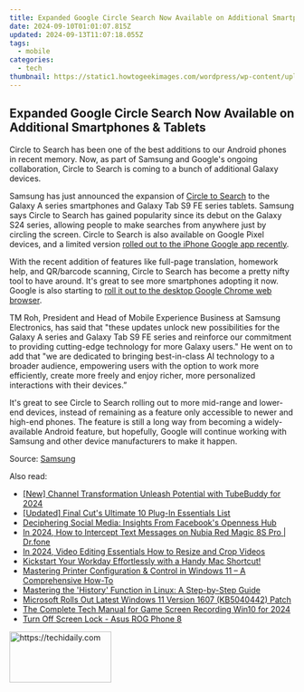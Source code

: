 ```yaml
---
title: Expanded Google Circle Search Now Available on Additional Smartphones & Tablets
date: 2024-09-10T01:01:07.815Z
updated: 2024-09-13T11:07:18.055Z
tags:
  - mobile
categories:
  - tech
thumbnail: https://static1.howtogeekimages.com/wordpress/wp-content/uploads/wm/2024/07/flip-6-circle-to-search-ai.jpg
---
```


## Expanded Google Circle Search Now Available on Additional Smartphones & Tablets

Circle to Search has been one of the best additions to our Android phones in recent memory. Now, as part of Samsung and Google's ongoing collaboration, Circle to Search is coming to a bunch of additional Galaxy devices.

 Samsung has just announced the expansion of [Circle to Search](https://facebook-video-share.techidaily.com/updated-in-2024-compiling-leading-short-form-video-editors-iosandroid-edition/) to the Galaxy A series smartphones and Galaxy Tab S9 FE series tablets. Samsung says Circle to Search has gained popularity since its debut on the Galaxy S24 series, allowing people to make searches from anywhere just by circling the screen. Circle to Search is also available on Google Pixel devices, and a limited version [rolled out to the iPhone Google app recently](https://eaxpv-info.techidaily.com/updated-in-2024-from-draft-to-edit-essential-film-techniques-via-youtube/).

 With the recent addition of features like full-page translation, homework help, and QR/barcode scanning, Circle to Search has become a pretty nifty tool to have around. It's great to see more smartphones adopting it now. Google is also starting to [roll it out to the desktop Google Chrome web browser](https://media-tips.techidaily.com/quick-and-effective-techniques-for-converting-video-output-vob-to-movie-file-mov-web-based-and-standalone-solutions/).

 TM Roh, President and Head of Mobile Experience Business at Samsung Electronics, has said that "these updates unlock new possibilities for the Galaxy A series and Galaxy Tab S9 FE series and reinforce our commitment to providing cutting-edge technology for more Galaxy users." He went on to add that "we are dedicated to bringing best-in-class AI technology to a broader audience, empowering users with the option to work more efficiently, create more freely and enjoy richer, more personalized interactions with their devices.”

 It's great to see Circle to Search rolling out to more mid-range and lower-end devices, instead of remaining as a feature only accessible to newer and high-end phones. The feature is still a long way from becoming a widely-available Android feature, but hopefully, Google will continue working with Samsung and other device manufacturers to make it happen.

 Source: [Samsung](https://shop-links.co/link/?exclusive=1&publisher_slug=itechdaily19598&url=https%3A%2F%2Fnews.samsung.com%2Fglobal%2Fsamsung-expands-circle-to-search-to-galaxy-a-series-and-galaxy-tab-s9-fe-series%3Futm%255Fsource%3Drss%26utm%255Fmedium%3Ddirect)

<ins class="adsbygoogle"
     style="display:block"
     data-ad-format="autorelaxed"
     data-ad-client="ca-pub-7571918770474297"
     data-ad-slot="1223367746"></ins>

<ins class="adsbygoogle"
     style="display:block"
     data-ad-client="ca-pub-7571918770474297"
     data-ad-slot="8358498916"
     data-ad-format="auto"
     data-full-width-responsive="true"></ins>

<span class="atpl-alsoreadstyle">Also read:</span>
<div><ul>
<li><a href="https://youtube-zero.techidaily.com/hannel-transformation-unleash-potential-with-tubebuddy-for-2024/"><u>[New] Channel Transformation Unleash Potential with TubeBuddy for 2024</u></a></li>
<li><a href="https://some-knowledge.techidaily.com/updated-final-cuts-ultimate-10-plug-in-essentials-list/"><u>[Updated] Final Cut's Ultimate 10 Plug-In Essentials List</u></a></li>
<li><a href="https://facebook.techidaily.com/deciphering-social-media-insights-from-facebooks-openness-hub/"><u>Deciphering Social Media: Insights From Facebook's Openness Hub</u></a></li>
<li><a href="https://android-location-track.techidaily.com/in-2024-how-to-intercept-text-messages-on-nubia-red-magic-8s-pro-drfone-by-drfone-virtual-android/"><u>In 2024, How to Intercept Text Messages on Nubia Red Magic 8S Pro | Dr.fone</u></a></li>
<li><a href="https://ai-driven-video-production.techidaily.com/in-2024-video-editing-essentials-how-to-resize-and-crop-videos/"><u>In 2024, Video Editing Essentials How to Resize and Crop Videos</u></a></li>
<li><a href="https://some-skills.techidaily.com/kickstart-your-workday-effortlessly-with-a-handy-mac-shortcut/"><u>Kickstart Your Workday Effortlessly with a Handy Mac Shortcut!</u></a></li>
<li><a href="https://some-skills.techidaily.com/mastering-printer-configuration-and-control-in-windows-11-a-comprehensive-how-to/"><u>Mastering Printer Configuration & Control in Windows 11 – A Comprehensive How-To</u></a></li>
<li><a href="https://some-skills.techidaily.com/mastering-the-history-function-in-linux-a-step-by-step-guide/"><u>Mastering the 'History' Function in Linux: A Step-by-Step Guide</u></a></li>
<li><a href="https://some-skills.techidaily.com/microsoft-rolls-out-latest-windows-11-version-1607-kb5040442-patch/"><u>Microsoft Rolls Out Latest Windows 11 Version 1607 (KB5040442) Patch</u></a></li>
<li><a href="https://screen-recording.techidaily.com/the-complete-tech-manual-for-game-screen-recording-win10-for-2024/"><u>The Complete Tech Manual for Game Screen Recording Win10 for 2024</u></a></li>
<li><a href="https://techidaily.com/turn-off-screen-lock-asus-rog-phone-8-by-drfone-android-unlock-android-unlock/"><u>Turn Off Screen Lock - Asus ROG Phone 8</u></a></li>
</ul></div>

<!-- affiliate ads begin -->
<a href="https://aligracehair.sjv.io/c/5597632/2135411/19272" target="_top" id="2135411">
  <img src="//a.impactradius-go.com/display-ad/19272-2135411" border="0" alt="https://techidaily.com" width="180" height="90"/>
</a>
<img height="0" width="0" src="https://aligracehair.sjv.io/i/5597632/2135411/19272" style="position:absolute;visibility:hidden;" border="0" />
<!-- affiliate ads end -->

